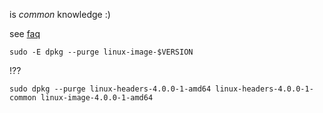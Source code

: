is _common_ knowledge :)

see [faq](https://www.debian.org/doc/manuals/debian-faq/ch-kernel.en.html)

```
sudo -E dpkg --purge linux-image-$VERSION
```

!??

```
sudo dpkg --purge linux-headers-4.0.0-1-amd64 linux-headers-4.0.0-1-common linux-image-4.0.0-1-amd64
```
